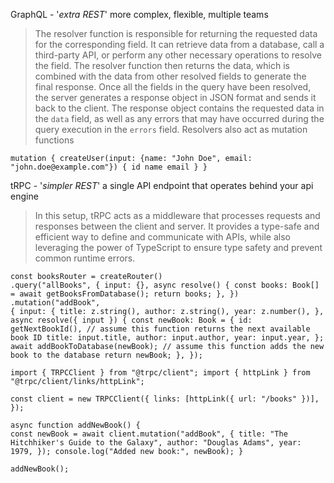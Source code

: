 
GraphQL - '*extra REST*' more complex, flexible, multiple teams
>The resolver function is responsible for returning the requested data for the corresponding field. It can retrieve data from a database, call a third-party API, or perform any other necessary operations to resolve the field. The resolver function then returns the data, which is combined with the data from other resolved fields to generate the final response. Once all the fields in the query have been resolved, the server generates a response object in JSON format and sends it back to the client. The response object contains the requested data in the `data` field, as well as any errors that may have occurred during the query execution in the `errors` field. Resolvers also act as mutation functions

```
mutation { createUser(input: {name: "John Doe", email: "john.doe@example.com"}) { id name email } }
```

tRPC - '*simpler REST*'
a single API endpoint that operates behind your api engine
>In this setup, tRPC acts as a middleware that processes requests and responses between the client and server. It provides a type-safe and efficient way to define and communicate with APIs, while also leveraging the power of TypeScript to ensure type safety and prevent common runtime errors.
```
const booksRouter = createRouter() 
.query("allBooks", { input: {}, async resolve() { const books: Book[] = await getBooksFromDatabase(); return books; }, }) 
.mutation("addBook", 
{ input: { title: z.string(), author: z.string(), year: z.number(), },
async resolve({ input }) { const newBook: Book = { id: getNextBookId(), // assume this function returns the next available book ID title: input.title, author: input.author, year: input.year, }; await addBookToDatabase(newBook); // assume this function adds the new book to the database return newBook; }, });
```
```
import { TRPCClient } from "@trpc/client"; import { httpLink } from "@trpc/client/links/httpLink"; 

const client = new TRPCClient({ links: [httpLink({ url: "/books" })], }); 

async function addNewBook() { 
const newBook = await client.mutation("addBook", { title: "The Hitchhiker's Guide to the Galaxy", author: "Douglas Adams", year: 1979, }); console.log("Added new book:", newBook); } 

addNewBook();
```



